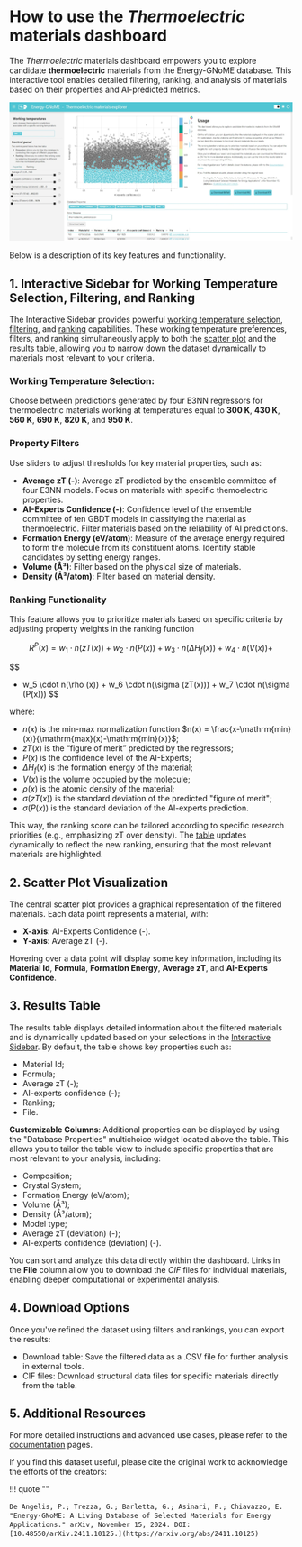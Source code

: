 # How to use the *Thermoelectric* materials dashboard

<div class="grid cards" markdown>

The *Thermoelectric* materials dashboard empowers you to explore candidate **thermoelectric** materials from the Energy-GNoME database. This interactive tool enables detailed filtering, ranking, and analysis of materials based on their properties and AI-predicted metrics.

</div>

<div class="grid cards" markdown>

![Web page](../../assets/thermoelectrics/webpage.jpeg)

</div>

<div class="grid cards" markdown>

Below is a description of its key features and functionality.

</div>

## 1. Interactive Sidebar for Working Temperature Selection, Filtering, and Ranking

The Interactive Sidebar provides powerful [working temperature selection](#working-temperature-selection), [filtering](#property-filters), and [ranking](#ranking-functionality) capabilities. These working temperature preferences, filters, and ranking simultaneously apply to both the [scatter plot](#2-scatter-plot-visualization) and the [results table](#3-results-table), allowing you to narrow down the dataset dynamically to materials most relevant to your criteria.

### Working Temperature Selection:

Choose between predictions generated by four E3NN regressors for thermoelectric materials working at temperatures equal to **300 K**, **430 K**, **560 K**, **690 K**, **820 K**, and **950 K**.

### Property Filters

Use sliders to adjust thresholds for key material properties, such as:

* **Average zT (-)**: Average zT predicted by the ensemble committee of four E3NN models. Focus on materials with specific themoelectric properties.
* **AI-Experts Confidence (-)**: Confidence level of the ensemble committee of ten GBDT models in classifying the material as thermoelectric. Filter materials based on the reliability of AI predictions.
* **Formation Energy (eV/atom)**: Measure of the average energy required to form the molecule from its constituent atoms. Identify stable candidates by setting energy ranges.
* **Volume (Å³)**: Filter based on the physical size of materials.
* **Density (Å³/atom)**: Filter based on material density.

### Ranking Functionality

This feature allows you to prioritize materials based on specific criteria by adjusting property weights in the ranking function

$$
R^P(x) = w_1 \cdot n(zT(x)) + w_2 \cdot n(P(x)) + w_3 \cdot n(\Delta H_f(x)) + w_4 \cdot n(V(x)) +
$$

$$
+ w_5 \cdot n(\rho (x)) + w_6 \cdot n(\sigma (zT(x))) + w_7 \cdot n(\sigma (P(x)))
$$

where:

* $n(x)$ is the min-max normalization function $n(x) = \frac{x-\mathrm{min}(x)}{\mathrm{max}(x)-\mathrm{min}(x)}$;
* $zT(x)$ is the “figure of merit” predicted by the regressors;
* $P(x)$ is the confidence level of the AI-Experts;
* $\Delta H_f(x)$ is the formation energy of the material;
* $V(x)$ is the volume occupied by the molecule;
* $\rho (x)$ is the atomic density of the material;
* $\sigma (zT(x))$ is the standard deviation of the predicted "figure of merit";
* $\sigma (P(x))$ is the standard deviation of the AI-experts prediction.

This way, the ranking score can be tailored according to specific research priorities (e.g., emphasizing zT over density).
The [table](#3-results-table) updates dynamically to reflect the new ranking, ensuring that the most relevant materials are highlighted.

## 2. Scatter Plot Visualization

The central scatter plot provides a graphical representation of the filtered materials.
Each data point represents a material, with:

* **X-axis**: AI-Experts Confidence (-).
* **Y-axis**: Average zT (-).

Hovering over a data point will display some key information, including its **Material Id**, **Formula**, **Formation Energy**, **Average zT**, and **AI-Experts Confidence**.

## 3. Results Table

The results table displays detailed information about the filtered materials and is dynamically updated based on your selections in the [Interactive Sidebar](#1-interactive-sidebar-for-working-temperature-selection-filtering-and-ranking).
By default, the table shows key properties such as:

* Material Id;
* Formula;
* Average zT (-);
* AI-experts confidence (-);
* Ranking;
* File.

**Customizable Columns**: Additional properties can be displayed by using the "Database Properties" multichoice widget located above the table. This allows you to tailor the table view to include specific properties that are most relevant to your analysis, including:

* Composition;
* Crystal System;
* Formation Energy (eV/atom);
* Volume (Å³);
* Density (Å³/atom);
* Model type;
* Average zT (deviation) (-);
* AI-experts confidence (deviation) (-).

You can sort and analyze this data directly within the dashboard.
Links in the **File** column allow you to download the *CIF* files for individual materials, enabling deeper computational or experimental analysis.

## 4. Download Options

Once you've refined the dataset using filters and rankings, you can export the results:

* Download table: Save the filtered data as a .CSV file for further analysis in external tools.
* CIF files: Download structural data files for specific materials directly from the table.

## 5. Additional Resources

For more detailed instructions and advanced use cases, please refer to the [documentation](../../docs/index.md) pages.

If you find this dataset useful, please cite the original work to acknowledge the efforts of the creators:

!!! quote ""

    De Angelis, P.; Trezza, G.; Barletta, G.; Asinari, P.; Chiavazzo, E. "Energy-GNoME: A Living Database of Selected Materials for Energy Applications." arXiv, November 15, 2024. DOI: [10.48550/arXiv.2411.10125.](https://arxiv.org/abs/2411.10125)
